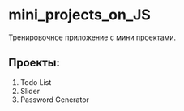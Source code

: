 # mini_projects_on_JS

Тренировочное приложение с мини проектами.

## Проекты:
1. Todo List
2. Slider
3. Password Generator